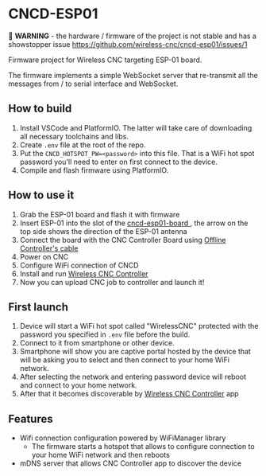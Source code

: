# CNCD-ESP01

🔴 **WARNING** - the hardware / firmware of the project is not stable and has a showstopper issue https://github.com/wireless-cnc/cncd-esp01/issues/1


Firmware project for Wireless CNC targeting ESP-01 board.

The firmware implements a simple WebSocket server that re-transmit all the messages from / to serial interface and WebSocket.

## How to build

1. Install VSCode and PlatformIO. The latter will take care of downloading all necessary toolchains and libs.
2. Create ``.env`` file at the root of the repo.
3. Put the ``CNCD_HOTSPOT_PW=<password>`` into this file. That is a WiFi hot spot password you'll need to enter on first connect to the device.
2. Compile and flash firmware using PlatformIO.

## How to use it

1. Grab the ESP-01 board and flash it with firmware
2. Insert ESP-01 into the slot of the [cncd-esp01-board
](https://github.com/wireless-cnc/cncd-esp01-board), the arrow on the top side shows the direction of the ESP-01 antenna
3. Connect the board with the CNC Controller Board using [Offline Controller's cable](https://docs.sainsmart.com/article/zinzutpbhg-genmitsu-3018-pro-offline-controller-guide)
4. Power on CNC
5. Configure WiFi connection of CNCD 
6. Install and run [Wireless CNC Controller](https://github.com/wireless-cnc/cnc-controller/releases)
7. Now you can upload CNC job to controller and launch it!

## First launch

1. Device will start a WiFi hot spot called "WirelessCNC" protected with the password you specified in ``.env`` file before the build.
2. Connect to it from smartphone or other device.
3. Smartphone will show you are captive portal hosted by the device that will be asking you to select and then connect to your home WiFi network.
4. After selecting the network and entering password device will reboot and connect to your home network.
5. After that it becomes discoverable by [Wireless CNC Controller](https://github.com/wireless-cnc/cnc-controller/releases) app


## Features

* Wifi connection configuration powered by WiFiManager library
    * The firmware starts a hotspot that allows to configure connection to your home WiFi network and then reboots
* mDNS server that allows CNC Controller app to discover the device

